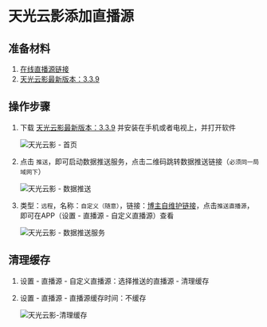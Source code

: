 # 天光云影添加直播源

## 准备材料

1. [在线直播源链接](https://www.wangdu.site/software/av-read/339.html)
2. [天光云影最新版本：3.3.9](https://pan.quark.cn/s/ca9fab29a1ed)

## 操作步骤

1. 下载 [天光云影最新版本：3.3.9](https://pan.quark.cn/s/ca9fab29a1ed) 并安装在手机或者电视上，并打开软件

   ![天光云影 - 首页](https://cdn.wwkejishe.top/wp-cdn-02/2025/20250304093936102.webp)

2. 点击 `推送`，即可启动数据推送服务，点击二维码跳转数据推送链接（`必须同一局域网下`）

   ![天光云影 - 数据推送](https://cdn.wwkejishe.top/wp-cdn-02/2025/20250304094015397.webp)

3. 类型：`远程`，名称：`自定义（随意）`，链接：[博主自维护链接](https://www.wangdu.site/software/av-read/339.html)，点击`推送直播源`，即可在APP（设置 - 直播源 - 自定义直播源）查看

   ![天光云影 - 数据推送服务](https://cdn.wwkejishe.top/wp-cdn-02/2025/20250304094018525.webp)

## 清理缓存

1. 设置 - 直播源 - 自定义直播源：选择推送的直播源 - 清理缓存

2. 设置 - 直播源 - 直播源缓存时间：不缓存

   ![天光云影-清理缓存](https://cdn.wwkejishe.top/wp-cdn-02/2025/20250508163902341.webp)